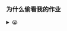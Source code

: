 ### 为什么偷看我的作业

<details> <summary>😭</summary>

哈！哈！哈！哈！哈！哈！哈！哈！哈！哈！哈！哈！哈！哈！哈！哈！哈！哈！哈！哈！哈！哈！哈！哈！哈！哈！哈！哈！哈！哈！哈！哈！哈！哈！哈！哈！哈！哈！哈！哈！哈！哈！哈！哈！哈！哈！哈！哈！哈！哈！哈！哈！哈！哈！哈！哈！哈！哈！哈！哈！哈！哈！哈！哈！哈！哈！哈！哈！哈！哈！哈！哈！哈！哈！哈！哈！哈！哈！哈！哈！哈！哈！哈！哈！哈！哈！哈！哈！哈！哈哈！哈！哈！哈！哈！哈！哈！哈！哈！哈！哈！哈！哈！哈！哈！哈！哈！哈！哈！哈！哈！哈！哈！哈！哈！哈！哈！哈！哈！哈！哈！哈！哈！哈！哈！哈！哈！哈！哈！哈！哈！哈！哈！哈！哈！哈！哈！哈！哈！哈！哈！哈！哈！哈！哈！哈！哈！哈！哈！哈！哈！哈！哈！哈！哈！哈！哈！哈！哈！哈！哈！哈！哈！哈！哈！哈！哈！哈！哈！哈！哈！哈！哈！哈！哈！哈！哈！哈！哈！哈哈！哈！哈！哈！哈！哈！哈！哈！哈！哈！哈！哈！哈！哈！哈！哈！哈！哈！哈！哈！哈！哈！哈！哈！哈！哈！哈！哈！哈！哈！哈！哈！哈！哈！哈！哈！哈！哈！哈！哈！哈！哈！哈！哈！哈！哈！哈！哈！哈！哈！哈！哈！哈！哈！哈！哈！哈！哈！哈！哈！哈！哈！哈！哈！哈！哈！哈！哈！哈！哈！哈！哈！哈！哈！哈！哈！哈！哈！哈！哈！哈！哈！哈！哈！哈！哈！哈！哈！哈！哈哈！哈！哈！哈！哈！哈！哈！哈！哈！哈！哈！哈！哈！哈！哈！哈！哈！哈！哈！哈！哈！哈！哈！哈！哈！哈！哈！哈！哈！哈！哈！哈！哈！哈！哈！哈！哈！哈！哈！哈！哈！哈！哈！哈！哈！哈！哈！哈！哈！哈！哈！哈！哈！哈！哈！哈！哈！哈！哈！哈！哈！哈！哈！哈！哈！哈！哈！哈！哈！哈！哈！哈！哈！哈！哈！哈！哈！哈！哈！哈！哈！哈！哈！哈！哈！哈！哈！哈！哈！哈哈！哈！哈！哈！哈！哈！哈！哈！哈！哈！哈！哈！哈！哈！哈！哈！哈！哈！哈！哈！哈！哈！哈！哈！哈！哈！哈！哈！哈！哈！哈！哈！哈！哈！哈！哈！哈！哈！哈！哈！哈！哈！哈！哈！哈！哈！哈！哈！哈！哈！哈！哈！哈！哈！哈！哈！哈！哈！哈！哈！哈！哈！哈！哈！哈！哈！哈！哈！哈！哈！哈！哈！哈！哈！哈！哈！哈！哈！哈！哈！哈！哈！哈！哈！哈！哈！哈！哈！哈！哈哈！哈！哈！哈！哈！哈！哈！哈！哈！哈！哈！哈！哈！哈！哈！哈！哈！哈！哈！哈！哈！哈！哈！哈！哈！哈！哈！哈！哈！哈！哈！哈！哈！哈！哈！哈！哈！哈！哈！哈！哈！哈！哈！哈！哈！哈！哈！哈！哈！哈！哈！哈！哈！哈！哈！哈！哈！哈！哈！哈！哈！哈！哈！哈！哈！哈！哈！哈！哈！哈！哈！哈！哈！哈！哈！哈！哈！哈！哈！哈！哈！哈！哈！哈！哈！哈！哈！哈！哈！哈哈！哈！哈！哈！哈！哈！哈！哈！哈！哈！哈！哈！哈！哈！哈！哈！哈！哈！哈！哈！哈！哈！哈！哈！哈！哈！哈！哈！哈！哈！哈！哈！哈！哈！哈！哈！哈！哈！哈！哈！哈！哈！哈！哈！哈！哈！哈！哈！哈！哈！哈！哈！哈！哈！哈！哈！哈！哈！哈！哈！哈！哈！哈！哈！哈！哈！哈！哈！哈！哈！哈！哈！哈！哈！哈！哈！哈！哈！哈！哈！哈！哈！哈！哈！哈！哈！哈！哈！哈！哈哈！哈！哈！哈！哈！哈！哈！哈！哈！哈！哈！哈！哈！哈！哈！哈！哈！哈！哈！哈！哈！哈！哈！哈！哈！哈！哈！哈！哈！哈！哈！哈！哈！哈！哈！哈！哈！哈！哈！哈！哈！哈！哈！哈！哈！哈！哈！哈！哈！哈！哈！哈！哈！哈！哈！哈！哈！哈！哈！哈！哈！哈！哈！哈！哈！哈！哈！哈！哈！哈！哈！哈！哈！哈！哈！哈！哈！哈！哈！哈！哈！哈！哈！哈！哈！哈！哈！哈！哈！哈哈！哈！哈！哈！哈！哈！哈！哈！哈！哈！哈！哈！哈！哈！哈！哈！哈！哈！哈！哈！哈！哈！哈！哈！哈！哈！哈！哈！哈！哈！哈！哈！哈！哈！哈！哈！哈！哈！哈！哈！哈！哈！哈！哈！哈！哈！哈！哈！哈！哈！哈！哈！哈！哈！哈！哈！哈！哈！哈！哈！哈！哈！哈！哈！哈！哈！哈！哈！哈！哈！哈！哈！哈！哈！哈！哈！哈！哈！哈！哈！哈！哈！哈！哈！哈！哈！哈！哈！哈！哈哈！哈！哈！哈！哈！哈！哈！哈！哈！哈！哈！哈！哈！哈！哈！哈！哈！哈！哈！哈！哈！哈！哈！哈！哈！哈！哈！哈！哈！哈！哈！哈！哈！哈！哈！哈！哈！哈！哈！哈！哈！哈！哈！哈！哈！哈！哈！哈！哈！哈！哈！哈！哈！哈！哈！哈！哈！哈！哈！哈！哈！哈！哈！哈！哈！哈！哈！哈！哈！哈！哈！哈！哈！哈！哈！哈！哈！哈！哈！哈！哈！哈！哈！哈！哈！哈！哈！哈！哈！哈哈！哈！哈！哈！哈！哈！哈！哈！哈！哈！哈！哈！哈！哈！哈！哈！哈！哈！哈！哈！哈！哈！哈！哈！哈！哈！哈！哈！哈！哈！哈！哈！哈！哈！哈！哈！哈！哈！哈！哈！哈！哈！哈！哈！哈！哈！哈！哈！哈！哈！哈！哈！哈！哈！哈！哈！哈！哈！哈！哈！哈！哈！哈！哈！哈！哈！哈！哈！哈！哈！哈！哈！哈！哈！哈！哈！哈！哈！哈！哈！哈！哈！哈！哈！哈！哈！哈！哈！哈！哈哈！哈！哈！哈！哈！哈！哈！哈！哈！哈！哈！哈！哈！哈！哈！哈！哈！哈！哈！哈！哈！哈！哈！哈！哈！哈！哈！哈！哈！哈！哈！哈！哈！哈！哈！哈！哈！哈！哈！哈！哈！哈！哈！哈！哈！哈！哈！哈！哈！哈！哈！哈！哈！哈！哈！哈！哈！哈！哈！哈！哈！哈！哈！哈！哈！哈！哈！哈！哈！哈！哈！哈！哈！哈！哈！哈！哈！哈！哈！哈！哈！哈！哈！哈！哈！哈！哈！哈！哈！哈哈！哈！哈！哈！哈！哈！哈！哈！哈！哈！哈！哈！哈！哈！哈！哈！哈！哈！哈！哈！哈！哈！哈！哈！哈！哈！哈！哈！哈！哈！哈！哈！哈！哈！哈！哈！哈！哈！哈！哈！哈！哈！哈！哈！哈！哈！哈！哈！哈！哈！哈！哈！哈！哈！哈！哈！哈！哈！哈！哈！哈！哈！哈！哈！哈！哈！哈！哈！哈！哈！哈！哈！哈！哈！哈！哈！哈！哈！哈！哈！哈！哈！哈！哈！哈！哈！哈！哈！哈！哈哈！哈！哈！哈！哈！哈！哈！哈！哈！哈！哈！哈！哈！哈！哈！哈！哈！哈！哈！哈！哈！哈！哈！哈！哈！哈！哈！哈！哈！哈！哈！哈！哈！哈！哈！哈！哈！哈！哈！哈！哈！哈！哈！哈！哈！哈！哈！哈！哈！哈！哈！哈！哈！哈！哈！哈！哈！哈！哈！哈！哈！哈！哈！哈！哈！哈！哈！哈！哈！哈！哈！哈！哈！哈！哈！哈！哈！哈！哈！哈！哈！哈！哈！哈！哈！哈！哈！哈！哈！哈哈！哈！哈！哈！哈！哈！哈！哈！哈！哈！哈！哈！哈！哈！哈！哈！哈！哈！哈！哈！哈！哈！哈！哈！哈！哈！哈！哈！哈！哈！哈！哈！哈！哈！哈！哈！哈！哈！哈！哈！哈！哈！哈！哈！哈！哈！哈！哈！哈！哈！哈！哈！哈！哈！哈！哈！哈！哈！哈！哈！哈！哈！哈！哈！哈！哈！哈！哈！哈！哈！哈！哈！哈！哈！哈！哈！哈！哈！哈！哈！哈！哈！哈！哈！哈！哈！哈！哈！哈！哈哈！哈！哈！哈！哈！哈！哈！哈！哈！哈！哈！哈！哈！哈！哈！哈！哈！哈！哈！哈！哈！哈！哈！哈！哈！哈！哈！哈！哈！哈！哈！哈！哈！哈！哈！哈！哈！哈！哈！哈！哈！哈！哈！哈！哈！哈！哈！哈！哈！哈！哈！哈！哈！哈！哈！哈！哈！哈！哈！哈！哈！哈！哈！哈！哈！哈！哈！哈！哈！哈！哈！哈！哈！哈！哈！哈！哈！哈！哈！哈！哈！哈！哈！哈！哈！哈！哈！哈！哈！哈哈！哈！哈！哈！哈！哈！哈！哈！哈！哈！哈！哈！哈！哈！哈！哈！哈！哈！哈！哈！哈！哈！哈！哈！哈！哈！哈！哈！哈！哈！哈！哈！哈！哈！哈！哈！哈！哈！哈！哈！哈！哈！哈！哈！哈！哈！哈！哈！哈！哈！哈！哈！哈！哈！哈！哈！哈！哈！哈！哈！哈！哈！哈！哈！哈！哈！哈！哈！哈！哈！哈！哈！哈！哈！哈！哈！哈！哈！哈！哈！哈！哈！哈！哈！哈！哈！哈！哈！哈！哈哈！哈！哈！哈！哈！哈！哈！哈！哈！哈！哈！哈！哈！哈！哈！哈！哈！哈！哈！哈！哈！哈！哈！哈！哈！哈！哈！哈！哈！哈！哈！哈！哈！哈！哈！哈！哈！哈！哈！哈！哈！哈！哈！哈！哈！哈！哈！哈！哈！哈！哈！哈！哈！哈！哈！哈！哈！哈！哈！哈！哈！哈！哈！哈！哈！哈！哈！哈！哈！哈！哈！哈！哈！哈！哈！哈！哈！哈！哈！哈！哈！哈！哈！哈！哈！哈！哈！哈！哈！哈哈！哈！哈！哈！哈！哈！哈！哈！哈！哈！哈！哈！哈！哈！哈！哈！哈！哈！哈！哈！哈！哈！哈！哈！哈！哈！哈！哈！哈！哈！哈！哈！哈！哈！哈！哈！哈！哈！哈！哈！哈！哈！哈！哈！哈！哈！哈！哈！哈！哈！哈！哈！哈！哈！哈！哈！哈！哈！哈！哈！哈！哈！哈！哈！哈！哈！哈！哈！哈！哈！哈！哈！哈！哈！哈！哈！哈！哈！哈！哈！哈！哈！哈！哈！哈！哈！哈！哈！哈！哈哈！哈！哈！哈！哈！哈！哈！哈！哈！哈！哈！哈！哈！哈！哈！哈！哈！哈！哈！哈！哈！哈！哈！哈！哈！哈！哈！哈！哈！哈！哈！哈！哈！哈！哈！哈！哈！哈！哈！哈！哈！哈！哈！哈！哈！哈！哈！哈！哈！哈！哈！哈！哈！哈！哈！哈！哈！哈！哈！哈！哈！哈！哈！哈！哈！哈！哈！哈！哈！哈！哈！哈！哈！哈！哈！哈！哈！哈！哈！哈！哈！哈！哈！哈！哈！哈！哈！哈！哈！哈哈！哈！哈！哈！哈！哈！哈！哈！哈！哈！哈！哈！哈！哈！哈！哈！哈！哈！哈！哈！哈！哈！哈！哈！哈！哈！哈！哈！哈！哈！哈！哈！哈！哈！哈！哈！哈！哈！哈！哈！哈！哈！哈！哈！哈！哈！哈！哈！哈！哈！哈！哈！哈！哈！哈！哈！哈！哈！哈！哈！哈！哈！哈！哈！哈！哈！哈！哈！哈！哈！哈！哈！哈！哈！哈！哈！哈！哈！哈！哈！哈！哈！哈！哈！哈！哈！哈！哈！哈！哈哈！哈！哈！哈！哈！哈！哈！哈！哈！哈！哈！哈！哈！哈！哈！哈！哈！哈！哈！哈！哈！哈！哈！哈！哈！哈！哈！哈！哈！哈！哈！哈！哈！哈！哈！哈！哈！哈！哈！哈！哈！哈！哈！哈！哈！哈！哈！哈！哈！哈！哈！哈！哈！哈！哈！哈！哈！哈！哈！哈！哈！哈！哈！哈！哈！哈！哈！哈！哈！哈！哈！哈！哈！哈！哈！哈！哈！哈！哈！哈！哈！哈！哈！哈！哈！哈！哈！哈！哈！哈哈！哈！哈！哈！哈！哈！哈！哈！哈！哈！哈！哈！哈！哈！哈！哈！哈！哈！哈！哈！哈！哈！哈！哈！哈！哈！哈！哈！哈！哈！哈！哈！哈！哈！哈！哈！哈！哈！哈！哈！哈！哈！哈！哈！哈！哈！哈！哈！哈！哈！哈！哈！哈！哈！哈！哈！哈！哈！哈！哈！哈！哈！哈！哈！哈！哈！哈！哈！哈！哈！哈！哈！哈！哈！哈！哈！哈！哈！哈！哈！哈！哈！哈！哈！哈！哈！哈！哈！哈！哈哈！哈！哈！哈！哈！哈！哈！哈！哈！哈！哈！哈！哈！哈！哈！哈！哈！哈！哈！哈！哈！哈！哈！哈！哈！哈！哈！哈！哈！哈！哈！哈！哈！哈！哈！哈！哈！哈！哈！哈！哈！哈！哈！哈！哈！哈！哈！哈！哈！哈！哈！哈！哈！哈！哈！哈！哈！哈！哈！哈！哈！哈！哈！哈！哈！哈！哈！哈！哈！哈！哈！哈！哈！哈！哈！哈！哈！哈！哈！哈！哈！哈！哈！哈！哈！哈！哈！哈！哈！哈哈！哈！哈！哈！哈！哈！哈！哈！哈！哈！哈！哈！哈！哈！哈！哈！哈！哈！哈！哈！哈！哈！哈！哈！哈！哈！哈！哈！哈！哈！哈！哈！哈！哈！哈！哈！哈！哈！哈！哈！哈！哈！哈！哈！哈！哈！哈！哈！哈！哈！哈！哈！哈！哈！哈！哈！哈！哈！哈！哈！哈！哈！哈！哈！哈！哈！哈！哈！哈！哈！哈！哈！哈！哈！哈！哈！哈！哈！哈！哈！哈！哈！哈！哈！哈！哈！哈！哈！哈！哈哈！哈！哈！哈！哈！哈！哈！哈！哈！哈！哈！哈！哈！哈！哈！哈！哈！哈！哈！哈！哈！哈！哈！哈！哈！哈！哈！哈！哈！哈！哈！哈！哈！哈！哈！哈！哈！哈！哈！哈！哈！哈！哈！哈！哈！哈！哈！哈！哈！哈！哈！哈！哈！哈！哈！哈！哈！哈！哈！哈！哈！哈！哈！哈！哈！哈！哈！哈！哈！哈！哈！哈！哈！哈！哈！哈！哈！哈！哈！哈！哈！哈！哈！哈！哈！哈！哈！哈！哈！哈哈！哈！哈！哈！哈！哈！哈！哈！哈！哈！哈！哈！哈！哈！哈！哈！哈！哈！哈！哈！哈！哈！哈！哈！哈！哈！哈！哈！哈！哈！哈！哈！哈！哈！哈！哈！哈！哈！哈！哈！哈！哈！哈！哈！哈！哈！哈！哈！哈！哈！哈！哈！哈！哈！哈！哈！哈！哈！哈！哈！哈！哈！哈！哈！哈！哈！哈！哈！哈！哈！哈！哈！哈！哈！哈！哈！哈！哈！哈！哈！哈！哈！哈！哈！哈！哈！哈！哈！哈！哈哈！哈！哈！哈！哈！哈！哈！哈！哈！哈！哈！哈！哈！哈！哈！哈！哈！哈！哈！哈！哈！哈！哈！哈！哈！哈！哈！哈！哈！哈！哈！哈！哈！哈！哈！哈！哈！哈！哈！哈！哈！哈！哈！哈！哈！哈！哈！哈！哈！哈！哈！哈！哈！哈！哈！哈！哈！哈！哈！哈！哈！哈！哈！哈！哈！哈！哈！哈！哈！哈！哈！哈！哈！哈！哈！哈！哈！哈！哈！哈！哈！哈！哈！哈！哈！哈！哈！哈！哈！哈哈！哈！哈！哈！哈！哈！哈！哈！哈！哈！哈！哈！哈！哈！哈！哈！哈！哈！哈！哈！哈！哈！哈！哈！哈！哈！哈！哈！哈！哈！哈！哈！哈！哈！哈！哈！哈！哈！哈！哈！哈！哈！哈！哈！哈！哈！哈！哈！哈！哈！哈！哈！哈！哈！哈！哈！哈！哈！哈！哈！哈！哈！哈！哈！哈！哈！哈！哈！哈！哈！哈！哈！哈！哈！哈！哈！哈！哈！哈！哈！哈！哈！哈！哈！哈！哈！哈！哈！哈！哈哈！哈！哈！哈！哈！哈！哈！哈！哈！哈！哈！哈！哈！哈！哈！哈！哈！哈！哈！哈！哈！哈！哈！哈！哈！哈！哈！哈！哈！哈！哈！哈！哈！哈！哈！哈！哈！哈！哈！哈！哈！哈！哈！哈！哈！哈！哈！哈！哈！哈！哈！哈！哈！哈！哈！哈！哈！哈！哈！哈！哈！哈！哈！哈！哈！哈！哈！哈！哈！哈！哈！哈！哈！哈！哈！哈！哈！哈！哈！哈！哈！哈！哈！哈！哈！哈！哈！哈！哈！哈哈！哈！哈！哈！哈！哈！哈！哈！哈！哈！哈！哈！哈！哈！哈！哈！哈！哈！哈！哈！哈！哈！哈！哈！哈！哈！哈！哈！哈！哈！哈！哈！哈！哈！哈！哈！哈！哈！哈！哈！哈！哈！哈！哈！哈！哈！哈！哈！哈！哈！哈！哈！哈！哈！哈！哈！哈！哈！哈！哈！哈！哈！哈！哈！哈！哈！哈！哈！哈！哈！哈！哈！哈！哈！哈！哈！哈！哈！哈！哈！哈！哈！哈！哈！哈！哈！哈！哈！哈！哈哈！哈！哈！哈！哈！哈！哈！哈！哈！哈！哈！哈！哈！哈！哈！哈！哈！哈！哈！哈！哈！哈！哈！哈！哈！哈！哈！哈！哈！哈！哈！哈！哈！哈！哈！哈！哈！哈！哈！哈！哈！哈！哈！哈！哈！哈！哈！哈！哈！哈！哈！哈！哈！哈！哈！哈！哈！哈！哈！哈！哈！哈！哈！哈！哈！哈！哈！哈！哈！哈！哈！哈！哈！哈！哈！哈！哈！哈！哈！哈！哈！哈！哈！哈！哈！哈！哈！哈！哈！哈哈！哈！哈！哈！哈！哈！哈！哈！哈！哈！哈！哈！哈！哈！哈！哈！哈！哈！哈！哈！哈！哈！哈！哈！哈！哈！哈！哈！哈！哈！哈！哈！哈！哈！哈！哈！哈！哈！哈！哈！哈！哈！哈！哈！哈！哈！哈！哈！哈！哈！哈！哈！哈！哈！哈！哈！哈！哈！哈！哈！哈！哈！哈！哈！哈！哈！哈！哈！哈！哈！哈！哈！哈！哈！哈！哈！哈！哈！哈！哈！哈！哈！哈！哈！哈！哈！哈！哈！哈！哈哈！哈！哈！哈！哈！哈！哈！哈！哈！哈！哈！哈！哈！哈！哈！哈！哈！哈！哈！哈！哈！哈！哈！哈！哈！哈！哈！哈！哈！哈！哈！哈！哈！哈！哈！哈！哈！哈！哈！哈！哈！哈！哈！哈！哈！哈！哈！哈！哈！哈！哈！哈！哈！哈！哈！哈！哈！哈！哈！哈！哈！哈！哈！哈！哈！哈！哈！哈！哈！哈！哈！哈！哈！哈！哈！哈！哈！哈！哈！哈！哈！哈！哈！哈！哈！哈！哈！哈！哈！哈哈！哈！哈！哈！哈！哈！哈！哈！哈！哈！哈！哈！哈！哈！哈！哈！哈！哈！哈！哈！哈！哈！哈！哈！哈！哈！哈！哈！哈！哈！哈！哈！哈！哈！哈！哈！哈！哈！哈！哈！哈！哈！哈！哈！哈！哈！哈！哈！哈！哈！哈！哈！哈！哈！哈！哈！哈！哈！哈！哈！哈！哈！哈！哈！哈！哈！哈！哈！哈！哈！哈！哈！哈！哈！哈！哈！哈！哈！哈！哈！哈！哈！哈！哈！哈！哈！哈！哈！哈！哈哈！哈！哈！哈！哈！哈！哈！哈！哈！哈！哈！哈！哈！哈！哈！哈！哈！哈！哈！哈！哈！哈！哈！哈！哈！哈！哈！哈！哈！哈！哈！哈！哈！哈！哈！哈！哈！哈！哈！哈！哈！哈！哈！哈！哈！哈！哈！哈！哈！哈！哈！哈！哈！哈！哈！哈！哈！哈！哈！哈！哈！哈！哈！哈！哈！哈！哈！哈！哈！哈！哈！哈！哈！哈！哈！哈！哈！哈！哈！哈！哈！哈！哈！哈！哈！哈！哈！哈！哈！哈哈！哈！哈！哈！哈！哈！哈！哈！哈！哈！哈！哈！哈！哈！哈！哈！哈！哈！哈！哈！哈！哈！哈！哈！哈！哈！哈！哈！哈！哈！哈！哈！哈！哈！哈！哈！哈！哈！哈！哈！哈！哈！哈！哈！哈！哈！哈！哈！哈！哈！哈！哈！哈！哈！哈！哈！哈！哈！哈！哈！哈！哈！哈！哈！哈！哈！哈！哈！哈！哈！哈！哈！哈！哈！哈！哈！哈！哈！哈！哈！哈！哈！哈！哈！哈！哈！哈！哈！哈！哈哈！哈！哈！哈！哈！哈！哈！哈！哈！哈！哈！哈！哈！哈！哈！哈！哈！哈！哈！哈！哈！哈！哈！哈！哈！哈！哈！哈！哈！哈！哈！哈！哈！哈！哈！哈！哈！哈！哈！哈！哈！哈！哈！哈！哈！哈！哈！哈！哈！哈！哈！哈！哈！哈！哈！哈！哈！哈！哈！哈！哈！哈！哈！哈！哈！哈！哈！哈！哈！哈！哈！哈！哈！哈！哈！哈！哈！哈！哈！哈！哈！哈！哈！哈！哈！哈！哈！哈！哈！哈哈！哈！哈！哈！哈！哈！哈！哈！哈！哈！哈！哈！哈！哈！哈！哈！哈！哈！哈！哈！哈！哈！哈！哈！哈！哈！哈！哈！哈！哈！哈！哈！哈！哈！哈！哈！哈！哈！哈！哈！哈！哈！哈！哈！哈！哈！哈！哈！哈！哈！哈！哈！哈！哈！哈！哈！哈！哈！哈！哈！哈！哈！哈！哈！哈！哈！哈！哈！哈！哈！哈！哈！哈！哈！哈！哈！哈！哈！哈！哈！哈！哈！哈！哈！哈！哈！哈！哈！哈！哈哈！哈！哈！哈！哈！哈！哈！哈！哈！哈！哈！哈！哈！哈！哈！哈！哈！哈！哈！哈！哈！哈！哈！哈！哈！哈！哈！哈！哈！哈！哈！哈！哈！哈！哈！哈！哈！哈！哈！哈！哈！哈！哈！哈！哈！哈！哈！哈！哈！哈！哈！哈！哈！哈！哈！哈！哈！哈！哈！哈！哈！哈！哈！哈！哈！哈！哈！哈！哈！哈！哈！哈！哈！哈！哈！哈！哈！哈！哈！哈！哈！哈！哈！哈！哈！哈！哈！哈！哈！哈哈！哈！哈！哈！哈！哈！哈！哈！哈！哈！哈！哈！哈！哈！哈！哈！哈！哈！哈！哈！哈！哈！哈！哈！哈！哈！哈！哈！哈！哈！哈！哈！哈！哈！哈！哈！哈！哈！哈！哈！哈！哈！哈！哈！哈！哈！哈！哈！哈！哈！哈！哈！哈！哈！哈！哈！哈！哈！哈！哈！哈！哈！哈！哈！哈！哈！哈！哈！哈！哈！哈！哈！哈！哈！哈！哈！哈！哈！哈！哈！哈！哈！哈！哈！哈！哈！哈！哈！哈！哈哈！哈！哈！哈！哈！哈！哈！哈！哈！哈！哈！哈！哈！哈！哈！哈！哈！哈！哈！哈！哈！哈！哈！哈！哈！哈！哈！哈！哈！哈！哈！哈！哈！哈！哈！哈！哈！哈！哈！哈！哈！哈！哈！哈！哈！哈！哈！哈！哈！哈！哈！哈！哈！哈！哈！哈！哈！哈！哈！哈！哈！哈！哈！哈！哈！哈！哈！哈！哈！哈！哈！哈！哈！哈！哈！哈！哈！哈！哈！哈！哈！哈！哈！哈！哈！哈！哈！哈！哈！哈哈！哈！哈！哈！哈！哈！哈！哈！哈！哈！哈！哈！哈！哈！哈！哈！哈！哈！哈！哈！哈！哈！哈！哈！哈！哈！哈！哈！哈！哈！哈！哈！哈！哈！哈！哈！哈！哈！哈！哈！哈！哈！哈！哈！哈！哈！哈！哈！哈！哈！哈！哈！哈！哈！哈！哈！哈！哈！哈！哈！哈！哈！哈！哈！哈！哈！哈！哈！哈！哈！哈！哈！哈！哈！哈！哈！哈！哈！哈！哈！哈！哈！哈！哈！哈！哈！哈！哈！哈！哈！哈！哈！哈！哈！哈！哈！哈！哈！哈！哈！哈！哈！哈！哈！哈！哈！哈！哈！

</details>
